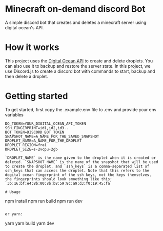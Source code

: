 # Minecraft on-demand discord Bot

A simple discord bot that creates and deletes a minecraft server using digital ocean's API.

# How it works
This project uses the [Digital Ocean API](https://docs.digitalocean.com/reference/api/api-reference/) to create and delete droplets.
You can also use it to backup and restore the server state. In this project, we use Discord.js to create a discord bot with commands to start, backup and then delete a droplet.

# Getting started
To get started, first copy the .example.env file to .env and provide your env variables
```
DO_TOKEN=YOUR_DIGITAL_OCEAN_API_TOKEN
SSH_FINGERPRINT=id1,id2,id3..
BOT_TOKEN=DISCORD_BOT_TOKEN
SNAPSHOT_NAME=A_NAME_FOR_THE_SAVED_SNAPSHOT
DROPLET_NAME=A_NAME_FOR_THE_DROPLET
DROPLET_REGION=fra1
DROPLET_SIZE=s-2vcpu-2gb

`DROPLET_NAME` is the name given to the droplet when it is created or deleted. `SNAPSHOT_NAME` is the name of the snapshot that will be used to create the droplet. and `ssh_keys` is a comma-separated list of ssh_keys that can access the droplet. Note that this refers to the dogital ocean fingerprint of the ssh keys, not the keys themselves, the fingerprints should look smoething like this: `3b:16:bf:e4:8b:00:8b:b8:59:8c:a9:d3:f0:19:45:fa`

# Usage

```
npm install
npm run build
npm run dev
```

or yarn:
```
yarn
yarn build
yarn dev
```
